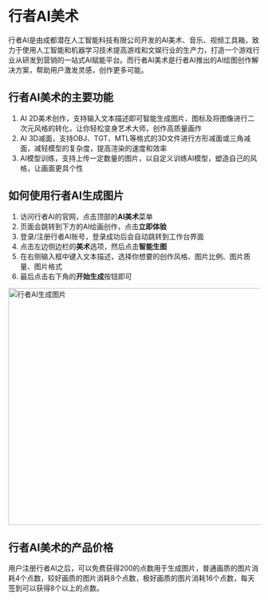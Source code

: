 # 行者AI美术

行者AI是由成都潜在人工智能科技有限公司开发的AI美术、音乐、视频工具箱，致力于使用人工智能和机器学习技术提高游戏和文娱行业的生产力，打造一个游戏行业从研发到营销的一站式AI赋能平台。而行者AI美术是行者AI推出的AI绘图创作解决方案，帮助用户激发灵感，创作更多可能。
<h2>行者AI美术的主要功能</h2>
<ol>
 	<li>AI 2D美术创作，支持输入文本描述即可智能生成图片、图标及将图像进行二次元风格的转化，让你轻松变身艺术大师，创作高质量画作</li>
 	<li>AI 3D减面，支持OBJ、TGT、MTL等格式的3D文件进行方形减面或三角减面，减轻模型的复杂度，提高渲染的速度和效率</li>
 	<li>AI模型训练，支持上传一定数量的图片，以自定义训练AI模型，塑造自己的风格，让画面更具个性</li>
</ol>
<h2>如何使用行者AI生成图片</h2>
<ol>
 	<li>访问行者AI的官网，点击顶部的<strong>AI美术</strong>菜单</li>
 	<li>页面会跳转到下方的AI绘画创作，点击<strong>立即体验</strong></li>
 	<li>登录/注册行者AI账号，登录成功后会自动跳转到工作台界面</li>
 	<li>点击左边侧边栏的<strong>美术</strong>选项，然后点击<strong>智能生图</strong></li>
 	<li>在右侧输入框中键入文本描述，选择你想要的创作风格、图片比例、图片质量、图片格式</li>
 	<li>最后点击右下角的<strong>开始生成</strong>按钮即可</li>
</ol>
<a class="js" href="https://ai-bot.cn/wp-content/uploads/2023/06/xingzhe-ai-demo.png" data-fancybox="fancybox" data-caption="行者AI生成图片"><img class="alignnone size-full wp-image-2804 loaded" src="https://ai-bot.cn/wp-content/uploads/2023/06/xingzhe-ai-demo.png" alt="行者AI生成图片" width="800" height="475" data-src="https://ai-bot.cn/wp-content/uploads/2023/06/xingzhe-ai-demo.png" data-was-processed="true" /></a>
<h2>行者AI美术的产品价格</h2>
用户注册行者AI之后，可以免费获得200的点数用于生成图片，普通画质的图片消耗4个点数，较好画质的图片消耗8个点数，极好画质的图片消耗16个点数，每天签到可以获得8个以上的点数。
